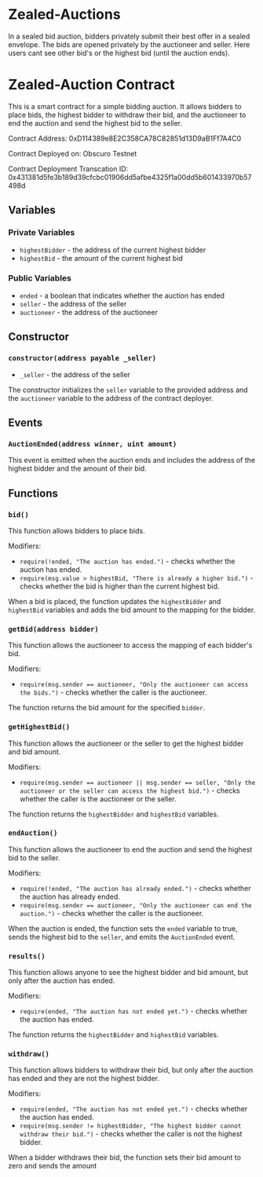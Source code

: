 # Zealed-Auctions
In a sealed bid auction, bidders privately submit their best offer in a sealed envelope. The bids are opened privately by the auctioneer and seller. Here users cant see other bid's or the highest bid (until the auction ends).

# Zealed-Auction Contract

This is a smart contract for a simple bidding auction. It allows bidders to place bids, the highest bidder to withdraw their bid, and the auctioneer to end the auction and send the highest bid to the seller.

Contract Address: 0xD114389e8E2C358CA78C82851d13D9aB1Ff7A4C0

Contract Deployed on: Obscuro Testnet

Contract Deployment Transcation ID: 0x431381d5fe3b189d39cfcbc01906dd5afbe4325f1a00dd5b601433970b57498d

## Variables

### Private Variables

-   `highestBidder` - the address of the current highest bidder
-   `highestBid` - the amount of the current highest bid

### Public Variables

-   `ended` - a boolean that indicates whether the auction has ended
-   `seller` - the address of the seller
-   `auctioneer` - the address of the auctioneer

## Constructor

### `constructor(address payable _seller)`

-   `_seller` - the address of the seller

The constructor initializes the `seller` variable to the provided address and the `auctioneer` variable to the address of the contract deployer.

## Events

### `AuctionEnded(address winner, uint amount)`

This event is emitted when the auction ends and includes the address of the highest bidder and the amount of their bid.

## Functions

### `bid()`

This function allows bidders to place bids.

Modifiers:

-   `require(!ended, "The auction has ended.")` - checks whether the auction has ended.
-   `require(msg.value > highestBid, "There is already a higher bid.")` - checks whether the bid is higher than the current highest bid.

When a bid is placed, the function updates the `highestBidder` and `highestBid` variables and adds the bid amount to the mapping for the bidder.

### `getBid(address bidder)`

This function allows the auctioneer to access the mapping of each bidder's bid.

Modifiers:

-   `require(msg.sender == auctioneer, "Only the auctioneer can access the bids.")` - checks whether the caller is the auctioneer.

The function returns the bid amount for the specified `bidder`.

### `getHighestBid()`

This function allows the auctioneer or the seller to get the highest bidder and bid amount.

Modifiers:

-   `require(msg.sender == auctioneer || msg.sender == seller, "Only the auctioneer or the seller can access the highest bid.")` - checks whether the caller is the auctioneer or the seller.

The function returns the `highestBidder` and `highestBid` variables.

### `endAuction()`

This function allows the auctioneer to end the auction and send the highest bid to the seller.

Modifiers:

-   `require(!ended, "The auction has already ended.")` - checks whether the auction has already ended.
-   `require(msg.sender == auctioneer, "Only the auctioneer can end the auction.")` - checks whether the caller is the auctioneer.

When the auction is ended, the function sets the `ended` variable to true, sends the highest bid to the `seller`, and emits the `AuctionEnded` event.

### `results()`

This function allows anyone to see the highest bidder and bid amount, but only after the auction has ended.

Modifiers:

-   `require(ended, "The auction has not ended yet.")` - checks whether the auction has ended.

The function returns the `highestBidder` and `highestBid` variables.

### `withdraw()`

This function allows bidders to withdraw their bid, but only after the auction has ended and they are not the highest bidder.

Modifiers:

-   `require(ended, "The auction has not ended yet.")` - checks whether the auction has ended.
-   `require(msg.sender != highestBidder, "The highest bidder cannot withdraw their bid.")` - checks whether the caller is not the highest bidder.

When a bidder withdraws their bid, the function sets their bid amount to zero and sends the amount
